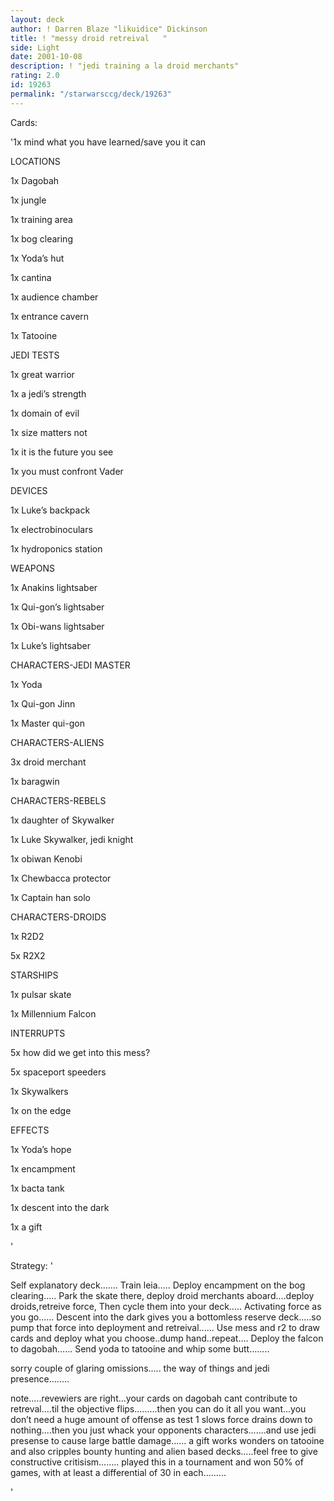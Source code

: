 ```yaml
---
layout: deck
author: ! Darren Blaze "likuidice" Dickinson
title: ! "messy droid retreival   "
side: Light
date: 2001-10-08
description: ! "jedi training a la droid merchants"
rating: 2.0
id: 19263
permalink: "/starwarsccg/deck/19263"
---
```

Cards: 

'1x mind what you have learned/save you it can


LOCATIONS

1x Dagobah

1x jungle 

1x training area

1x bog clearing

1x Yoda’s hut 

1x cantina

1x audience chamber

1x entrance cavern

1x Tatooine


JEDI TESTS

1x great warrior 

1x a jedi’s strength

1x domain of evil

1x size matters not

1x it is the future you see

1x you must confront Vader 


DEVICES

1x Luke’s backpack

1x electrobinoculars

1x hydroponics station


WEAPONS 

1x Anakins lightsaber

1x Qui-gon’s lightsaber

1x Obi-wans lightsaber

1x Luke’s lightsaber


CHARACTERS-JEDI MASTER

1x Yoda

1x Qui-gon Jinn

1x Master qui-gon

CHARACTERS-ALIENS

3x droid merchant

1x baragwin


CHARACTERS-REBELS

1x daughter of Skywalker

1x Luke Skywalker, jedi knight

1x obiwan Kenobi

1x Chewbacca protector

1x Captain han solo


CHARACTERS-DROIDS

1x R2D2

5x R2X2


STARSHIPS

1x pulsar skate 

1x Millennium Falcon


INTERRUPTS

5x how did we get into this mess?

5x spaceport speeders

1x Skywalkers

1x on the edge


EFFECTS

1x Yoda’s hope

1x encampment

1x bacta tank

1x descent into the dark

1x a gift

'

Strategy: '

Self explanatory deck....... Train leia..... Deploy encampment on the bog clearing..... Park the skate there, deploy droid merchants aboard....deploy droids,retreive force, Then cycle them into your deck..... Activating force as you go...... Descent into the dark gives you a bottomless reserve deck.....so pump that force into deployment and retreival...... Use mess and r2 to draw cards and deploy what you choose..dump hand..repeat.... Deploy the falcon to dagobah...... Send yoda to tatooine and whip some butt........  


sorry couple of glaring omissions..... the way of things and jedi presence........


note.....revewiers are right...your cards on dagobah cant contribute to retreval....til the objective flips.........then you can do it all you want...you don’t need a huge amount of offense as test 1 slows force drains down to nothing....then you just whack your opponents characters.......and use jedi presense to cause large battle damage...... a gift works wonders on tatooine and also cripples bounty hunting and alien based decks.....feel free to give constructive critisism........ played this in a tournament and won 50% of games, with at least a differential of 30 in each.........

'
